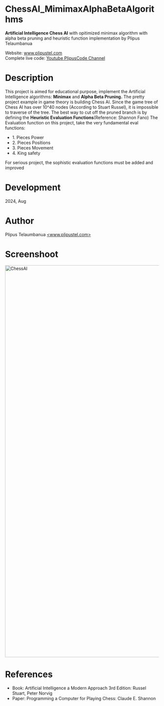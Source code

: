 # ChessAI_MimimaxAlphaBetaAlgorithms

<b>Artificial Intelligence Chess AI</b> with opitimized minimax algorithm with alpha beta pruning and heuristic function implementation by Plipus Telaumbanua <p>
Website: <a href="https://www.plipustel.com">www.plipustel.com</a><br>
Complete live code: <a href="https://www.youtube.com/@PlipusCode">Youtube PlipusCode Channel<a/>

# Description

This project is aimed for educational purpose, implement the Artificial Intelligence algorithms: <b>Minimax</b> and <b>Alpha Beta Pruning.</b> The pretty project example in game theory is building Chess AI. Since the game tree of Chess AI has over 10^40 nodes (According to Stuart Russel), it is impossible to traverse of the tree. The best way to cut off the pruned branch is by defining the <b>Heuristic Evaluation Functions</b>(Reference: Shannon Fano)
The Evaluation function on this project, take the very fundamental eval functions:<br>

<ul>
<li>1. Pieces Power</li>
<li>2. Pieces Positions</li>
<li>3. Pieces Movement<lli>
<li>4. King safety</li>
</ul>

For serious project, the sophistic evaluation functions must be added and improved

# Development

2024, Aug

# Author

Plipus Telaumbanua <a href='https://www.plipustel.com'><www.plipustel.com></a>

# Screenshoot

<img width="1280" alt="ChessAI" src="https://github.com/user-attachments/assets/99c8cee8-f0b8-4207-8dc7-ca6d6c319310">

# References

<ul>
<li>Book: Artificial Intelligence a Modern Approach 3rd Edition: Russel Stuart, Peter Norvig</li>
<li>Paper: Programming a Computer for Playing Chess: Claude E. Shannon</li>
</ul>
